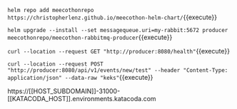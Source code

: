 `helm repo add meecothonrepo https://christopherlenz.github.io/meecothon-helm-chart/`{{execute}}

`helm upgrade --install --set messagequeue.uri=my-rabbit:5672 producer meecothonrepo/meecothon-rabbitmq-producer`{{execute}}

`curl --location --request GET "http://producer:8080/health"`{{execute}}

`curl --location --request POST "http://producer:8080/api/v1/events/new/test" --header "Content-Type: application/json" --data-raw "keks"`{{execute}}

https://[[HOST_SUBDOMAIN]]-31000-[[KATACODA_HOST]].environments.katacoda.com